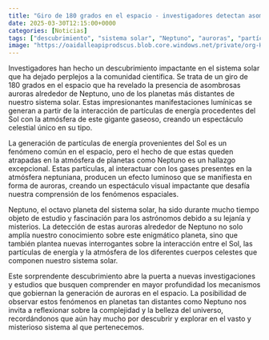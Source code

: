 ```yaml
---
title: "Giro de 180 grados en el espacio - investigadores detectan asombrosas auroras alrededor de Neptuno"
date: 2025-03-30T12:15:00+0000
categories: [Noticias]
tags: ["descubrimiento", "sistema solar", "Neptuno", "auroras", "partículas de energía", "atmósfera", "fenómenos espaciales."]
image: "https://oaidalleapiprodscus.blob.core.windows.net/private/org-HKmKxpuNw3Y88lm4EBrIPq0n/user-ZwiCXOggLL8ZNNKE2g7rXFmV/img-JWnQTXnr5rDhHLpsHYg5BBDv.png?st=2025-03-30T11%3A15%3A00Z&se=2025-03-30T13%3A15%3A00Z&sp=r&sv=2024-08-04&sr=b&rscd=inline&rsct=image/png&skoid=d505667d-d6c1-4a0a-bac7-5c84a87759f8&sktid=a48cca56-e6da-484e-a814-9c849652bcb3&skt=2025-03-29T15%3A09%3A36Z&ske=2025-03-30T15%3A09%3A36Z&sks=b&skv=2024-08-04&sig=c0Lpzzbyc3hjul4/Amj5DuaVv/dFYsAr3INyzv%2BuGp8%3D"
---
```


Investigadores han hecho un descubrimiento impactante en el sistema solar que ha dejado perplejos a la comunidad científica. Se trata de un giro de 180 grados en el espacio que ha revelado la presencia de asombrosas auroras alrededor de Neptuno, uno de los planetas más distantes de nuestro sistema solar. Estas impresionantes manifestaciones lumínicas se generan a partir de la interacción de partículas de energía procedentes del Sol con la atmósfera de este gigante gaseoso, creando un espectáculo celestial único en su tipo.

La generación de partículas de energía provenientes del Sol es un fenómeno común en el espacio, pero el hecho de que estas queden atrapadas en la atmósfera de planetas como Neptuno es un hallazgo excepcional. Estas partículas, al interactuar con los gases presentes en la atmósfera neptuniana, producen un efecto luminoso que se manifiesta en forma de auroras, creando un espectáculo visual impactante que desafía nuestra comprensión de los fenómenos espaciales.

Neptuno, el octavo planeta del sistema solar, ha sido durante mucho tiempo objeto de estudio y fascinación para los astrónomos debido a su lejanía y misterios. La detección de estas auroras alrededor de Neptuno no solo amplía nuestro conocimiento sobre este enigmático planeta, sino que también plantea nuevas interrogantes sobre la interacción entre el Sol, las partículas de energía y la atmósfera de los diferentes cuerpos celestes que componen nuestro sistema solar.

Este sorprendente descubrimiento abre la puerta a nuevas investigaciones y estudios que busquen comprender en mayor profundidad los mecanismos que gobiernan la generación de auroras en el espacio. La posibilidad de observar estos fenómenos en planetas tan distantes como Neptuno nos invita a reflexionar sobre la complejidad y la belleza del universo, recordándonos que aún hay mucho por descubrir y explorar en el vasto y misterioso sistema al que pertenecemos.
    